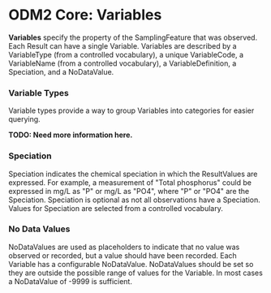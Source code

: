 ODM2 Core: Variables
====================

**Variables** specify the property of the SamplingFeature that was observed. Each Result can have a single Variable. Variables are described by a VariableType (from a controlled vocabulary), a unique VariableCode, a VariableName (from a controlled vocabulary), a VariableDefinition, a Speciation, and a NoDataValue.

### Variable Types ###
Variable types provide a way to group Variables into categories for easier querying.

**TODO:  Need more information here.**

### Speciation ###
Speciation indicates the chemical speciation in which the ResultValues are expressed. For example, a measurement of "Total phosphorus" could be expressed in mg/L as "P" or mg/L as "PO4", where "P" or "PO4" are the Speciation. Speciation is optional as not all observations have a Speciation. Values for Speciation are selected from a controlled vocabulary.

### No Data Values ###
NoDataValues are used as placeholders to indicate that no value was observed or recorded, but a value should have been recorded. Each Variable has a configurable NoDataValue. NoDataValues should be set so they are outside the possible range of values for the Variable. In most cases a NoDataValue of -9999 is sufficient.
